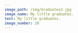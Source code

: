 ```yaml
---
image_path: /img/Graduates2.jpg
image_name: My little graduates. 
text: My little graduates. 
image_number: 20
---
```

